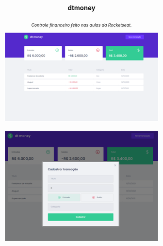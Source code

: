 <div align="center">

  ## dtmoney

  <br>
  <i>Controle financeiro feito nas aulas da Rocketseat.</i>
  <br>
  <br>
  <img src="https://github.com/gustacastro/dtmoney-rocketseat/blob/main/imgs/img01.png" alt="SiteIMG 01">
  
  ##
  
  <img src="https://github.com/gustacastro/dtmoney-rocketseat/blob/main/imgs/img02.png" alt="SiteIMG 02">
</div>
